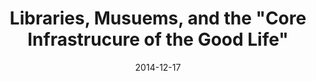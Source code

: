 ---
title: Libraries, Musuems, and the "Core Infrastrucure of the Good Life"
url: https://www.diglib.org/libraries-museums-and-the-core-infrastructure-of-the-good-life/
date: 2014-12-17
blurb: "This Forum Update was provided by Jana Hill, Digital Engagement Manager, Amon Carter Museum of American Art. Jana received a 2014 DLF Forum Museum Cross-Pollinator Fellowship. As a museum technologist (albeit one with a library background), I wasn’t sure what to expect from my first DLF"
---